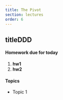 ```yaml
---
title: The Pivot
section: lectures
order: 6
---
```


## titleDDD

#### Homework due for today

1. **hw1**
1. **hw2**

#### Topics

* Topic 1

